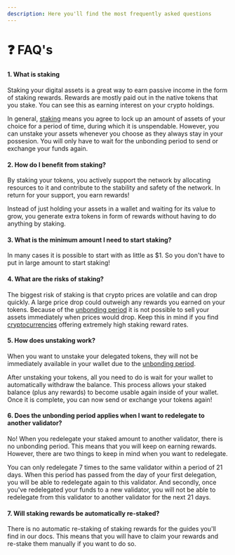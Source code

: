 ```yaml
---
description: Here you'll find the most frequently asked questions
---
```


# ❓ FAQ's

#### 1. What is staking

Staking your digital assets is a great way to earn passive income in the form of staking rewards. Rewards are mostly paid out in the native tokens that you stake. You can see this as earning interest on your crypto holdings.

In general, [staking](markdowns/what\_is\_staking.md) means you agree to lock up an amount of assets of your choice for a period of time, during which it is unspendable. However, you can unstake your assets whenever you choose as they always stay in your possesion. You will only have to wait for the unbonding period to send or exchange your funds again.

#### 2. How do I benefit from staking?

By staking your tokens, you actively support the network by allocating resources to it and contribute to the stability and safety of the network. In return for your support, you earn rewards!

Instead of just holding your assets in a wallet and waiting for its value to grow, you generate extra tokens in form of rewards without having to do anything by staking.

#### 3. What is the minimum amount I need to start staking?

In many cases it is possible to start with as little as $1. So you don't have to put in large amount to start staking!

#### 4. What are the risks of staking?

The biggest risk of staking is that crypto prices are volatile and can drop quickly. A large price drop could outweigh any rewards you earned on your tokens. Because of the [unbonding period](markdowns/unbonding\_period.md) it is not possible to sell your assets immediately when prices would drop. Keep this in mind if you find [cryptocurrencies](markdowns/cryptocurrency.md) offering extremely high staking reward rates.

#### 5. How does unstaking work?

When you want to unstake your delegated tokens, they will not be immediately available in your wallet due to the [unbonding period](markdowns/unbonding\_period.md).

After unstaking your tokens, all you need to do is wait for your wallet to automatically withdraw the balance. This process allows your staked balance (plus any rewards) to become usable again inside of your wallet. Once it is complete, you can now send or exchange your tokens again!

#### 6. Does the unbonding period applies when I want to redelegate to another validator?

No! When you redelegate your staked amount to another validator, there is no unbonding period. This means that you will keep on earning rewards. However, there are two things to keep in mind when you want to redelegate.

You can only redelegate 7 times to the same validator within a period of 21 days. When this period has passed from the day of your first delegation, you will be able to redelegate again to this validator. And secondly, once you've redelegated your funds to a new validator, you will not be able to redelegate from this validator to another validator for the next 21 days.

#### 7. Will staking rewards be automatically re-staked?

There is no automatic re-staking of staking rewards for the guides you'll find in our docs. This means that you will have to claim your rewards and re-stake them manually if you want to do so.
